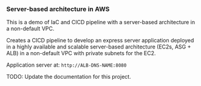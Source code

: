 ### Server-based architecture in AWS

This is a demo of IaC and CICD pipeline with a server-based architecture in a non-default VPC.

Creates a CICD pipeline to develop an express server application deployed in a highly available and scalable server-based architecture (EC2s, ASG + ALB) in a non-default VPC with private subnets for the EC2.

Application server at: `http://ALB-DNS-NAME:8080`

TODO: Update the documentation for this project.
